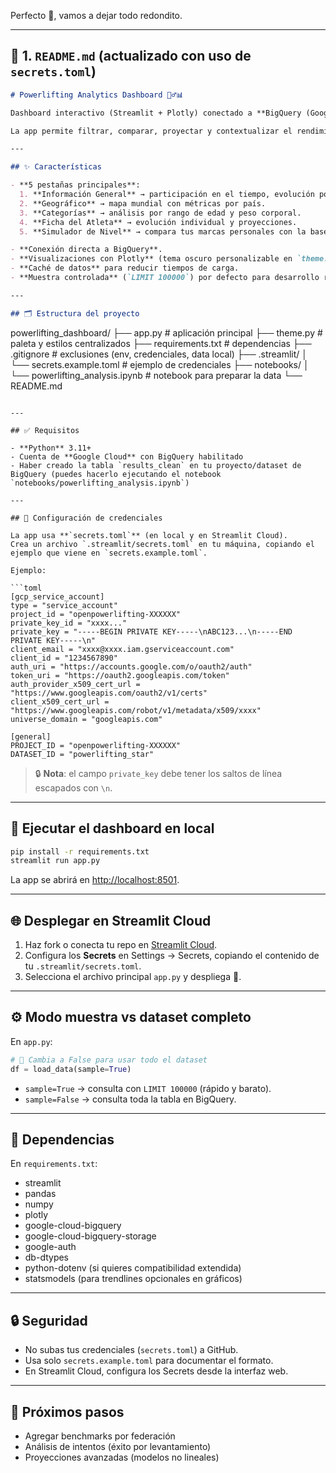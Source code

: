 Perfecto 🙌, vamos a dejar todo redondito.

---

## 📌 1. `README.md` (actualizado con uso de `secrets.toml`)

```markdown
# Powerlifting Analytics Dashboard 🏋️‍♂️📊

Dashboard interactivo (Streamlit + Plotly) conectado a **BigQuery (Google Cloud)** para analizar millones de registros de competencias de OpenPowerlifting.  

La app permite filtrar, comparar, proyectar y contextualizar el rendimiento por atleta, país, categoría y movimiento (S/B/D).

---

## ✨ Características

- **5 pestañas principales**:
  1. **Información General** → participación en el tiempo, evolución por sexo y movimientos.
  2. **Geográfico** → mapa mundial con métricas por país.
  3. **Categorías** → análisis por rango de edad y peso corporal.
  4. **Ficha del Atleta** → evolución individual y proyecciones.
  5. **Simulador de Nivel** → compara tus marcas personales con la base de datos.

- **Conexión directa a BigQuery**.  
- **Visualizaciones con Plotly** (tema oscuro personalizable en `theme.py`).  
- **Caché de datos** para reducir tiempos de carga.  
- **Muestra controlada** (`LIMIT 100000`) por defecto para desarrollo rápido y control de costos.  

---

## 🗂 Estructura del proyecto

```

powerlifting\_dashboard/
├── app.py                     # aplicación principal
├── theme.py                   # paleta y estilos centralizados
├── requirements.txt           # dependencias
├── .gitignore                 # exclusiones (env, credenciales, data local)
├── .streamlit/
│   └── secrets.example.toml   # ejemplo de credenciales
├── notebooks/
│   └── powerlifting\_analysis.ipynb  # notebook para preparar la data
└── README.md

````

---

## ✅ Requisitos

- **Python** 3.11+  
- Cuenta de **Google Cloud** con BigQuery habilitado  
- Haber creado la tabla `results_clean` en tu proyecto/dataset de BigQuery (puedes hacerlo ejecutando el notebook `notebooks/powerlifting_analysis.ipynb`)

---

## 🔧 Configuración de credenciales

La app usa **`secrets.toml`** (en local y en Streamlit Cloud).  
Crea un archivo `.streamlit/secrets.toml` en tu máquina, copiando el ejemplo que viene en `secrets.example.toml`.

Ejemplo:

```toml
[gcp_service_account]
type = "service_account"
project_id = "openpowerlifting-XXXXXX"
private_key_id = "xxxx..."
private_key = "-----BEGIN PRIVATE KEY-----\nABC123...\n-----END PRIVATE KEY-----\n"
client_email = "xxxx@xxxx.iam.gserviceaccount.com"
client_id = "1234567890"
auth_uri = "https://accounts.google.com/o/oauth2/auth"
token_uri = "https://oauth2.googleapis.com/token"
auth_provider_x509_cert_url = "https://www.googleapis.com/oauth2/v1/certs"
client_x509_cert_url = "https://www.googleapis.com/robot/v1/metadata/x509/xxxx"
universe_domain = "googleapis.com"

[general]
PROJECT_ID = "openpowerlifting-XXXXXX"
DATASET_ID = "powerlifting_star"
````

> 🔒 **Nota**: el campo `private_key` debe tener los saltos de línea escapados con `\n`.

---

## 🚀 Ejecutar el dashboard en local

```bash
pip install -r requirements.txt
streamlit run app.py
```

La app se abrirá en [http://localhost:8501](http://localhost:8501).

---

## 🌐 Desplegar en Streamlit Cloud

1. Haz fork o conecta tu repo en [Streamlit Cloud](https://streamlit.io/cloud).
2. Configura los **Secrets** en Settings → Secrets, copiando el contenido de tu `.streamlit/secrets.toml`.
3. Selecciona el archivo principal `app.py` y despliega 🚀.

---

## ⚙️ Modo muestra vs dataset completo

En `app.py`:

```python
# 🚀 Cambia a False para usar todo el dataset
df = load_data(sample=True)
```

* `sample=True` → consulta con `LIMIT 100000` (rápido y barato).
* `sample=False` → consulta toda la tabla en BigQuery.

---

## 🧩 Dependencias

En `requirements.txt`:

* streamlit
* pandas
* numpy
* plotly
* google-cloud-bigquery
* google-cloud-bigquery-storage
* google-auth
* db-dtypes
* python-dotenv (si quieres compatibilidad extendida)
* statsmodels (para trendlines opcionales en gráficos)

---

## 🔒 Seguridad

* No subas tus credenciales (`secrets.toml`) a GitHub.
* Usa solo `secrets.example.toml` para documentar el formato.
* En Streamlit Cloud, configura los Secrets desde la interfaz web.

---

## 🎯 Próximos pasos

* Agregar benchmarks por federación
* Análisis de intentos (éxito por levantamiento)
* Proyecciones avanzadas (modelos no lineales)
